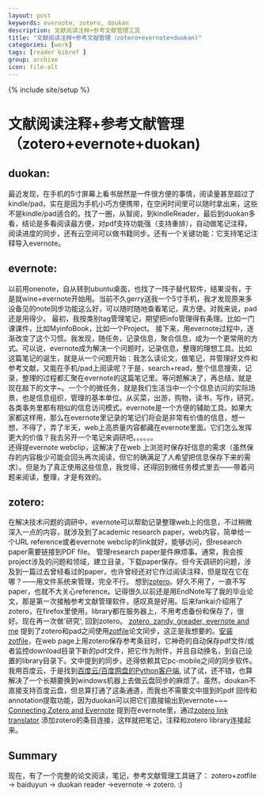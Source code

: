 ```yaml
---
layout: post
keywords: evernote, zotero, doukan
description: 文献阅读注释+参考文献管理工具
title: "文献阅读注释+参考文献管理（zotero+evernote+duokan)"
categories: [work]
tags: [reader bibref ]
group: archive
icon: file-alt
---
```

{% include site/setup %}


文献阅读注释+参考文献管理（zotero+evernote+duokan)
====================================

## duokan:  
最近发现，在手机的5寸屏幕上看书居然是一件很方便的事情，阅读量甚至超过了kindle/pad，实在是因为手机小巧方便携带，在空闲时间里可以随时拿出来，这些不是kindle/pad适合的。找了一圈，从智阅，到kindleReader，最后到duokan多看，结论是多看阅读最方便，对pdf支持功能强（支持重排），自动做笔记注释，阅读进度的同步，还有云空间可以做书籍同步。还有一个关键功能：它支持笔记注释导入evernote。  

## evernote:  
以前用onenote，自从转到ubuntu桌面，也找了一阵子替代软件，结果没有，于是就wine+evernote开始用。当前不久gerry送我一个5寸手机，我才发现原来多设备见的note同步功能这么好，可以随时随地查看笔记，真方便。对我来说，pad还是用得少。
最初，我按类别tag管理笔记，期望把info管理得有条理。比如一门课课件，比如MyinfoBook，比如一个Project。 
接下来，用evernote过程中，逐渐改变了这个习惯。我发现，随任务，记录信息，聚合信息，成为一个更常用的方式。可以说，evernote成为解决一个问题时，记录信息，整理的理想工具。比如这篇笔记的诞生，就是从一个问题开始：我怎么读论文，做笔记，并管理好文件和参考文献，又能在手机/pad上阅读呢？于是，search+read，整个信息搜索，记录，整理的过程都汇聚在evernote的这篇笔记里。等问题解决了，再总结，就是现在敲下的文字~。一个个的微任务，就是我们生活当中一个个信息访问的实际场景，也是信息组织，管理的基本单位。从买菜，出游，购物，读书，写作，研究，各类事务里都有相似的信息访问模式。evernote是一个方便的辅助工具。如果大家都这样用，那么在evernote里记录的笔记们将会是非常有价值的信息，想一想，不得了，弄了半天，web上高质量内容都藏在evernote里面。它们怎么发挥更大的价值？我去另开一个笔记来调研吧。。。。。。    
还得提evernote webclip，这解决了在web 上浏览时保存好信息的需求（虽然保存的内容极少可能会回头再次阅读，但它的确满足了人希望把信息保存下来的需求）。但是为了真正使用这些信息，我觉得，还得回到微任务模式里去——带着问题来阅读，整理，才是有效的。  

## zotero:  
在解决技术问题的调研中，evernote可以帮助记录整理web上的信息，不过稍微深入一点的内容，就涉及到了academic research paper。web内容，简单给一个URL reference或者evernote webclip的link就好，能够访问，但research paper需要链接到PDF file。
管理research paper是件麻烦事。通常，我会按project涉及的问题和领域，建立目录，下载paper保存。但今天调研的问题，涉及到一篇过去曾经看过的paper，也许曾经还对它作过阅读注释，但是现在它在哪？——用文件系统来管理，完全不行。
想到[zotero][1]。好久不用了，一直不写paper，也就不大关心reference。记得很久以前还是用EndNote写了我的毕业论文，那是第一次接触参考文献管理软件，感叹真是好用。后来fankai介绍用了zotero，在firefox里使用，library都在服务器上，不用考虑备份和保存了，很好。现在再一次做'研究', 回到zotero。
[zotero, zandy, greader, evernote and me][2] 提到了zotero和pad之间使用[zotfile][3]论文同步，这正是我想要的。[安装zotfile][8]，在web page上用zotero保存参考条目时，它神奇的自动保存pdf文件/或者监控download目录下新的pdf文件，把它作为附件，并且自动换名，到自己设置的library目录下。文中提到的同步，还得依赖其它pc-mobile之间的同步软件。 我用百度云，于是找到[百度云/百度网盘的Python客户端][7], 试了试，还不错，也算解决了一个长期要换到windows机器上去做云盘同步的麻烦了。虽然，doukan不直接支持百度云盘，但总算打通了这条通道，而我也不需要文中提到的pdf 回传和annotation提取功能，因为duokan可以把它们直接输出到evernote~~~
[Connecting Zotero and Evernote][5] 提到在evernote里，通过[zotero link translator][6] 添加zotero的条目连接，这样就把笔记，注释和zotero library连接起来。

## Summary
现在，有了一个完整的论文阅读，笔记，参考文献管理工具链了： zotero+zotfile -> baiduyun -> duokan reader ->evernote -> zotero. :)


>[1]: http://www.zotero.org/ "zotero project"
[2]: http://home.badc.rl.ac.uk/lawrence/blog/2013/09/11/zotero,_zandy,_greader,_evernote,_and_me "zotero, zandy, greader, evernote and me"
[3]: http://zotfile.com/ "zotfile"
[4]: https://play.google.com/store/apps/details?id=com.gimranov.zandy.app&hl=en "zandy"
[5]: http://blog.cdhq.de/archive/1366       "Connecting Zotero and Evernote" 
[6]: http://code.google.com/p/zotero-trans/ "zotero link translator"
[7]: https://github.com/houtianze/bypy "Python client for Baidu Yun 百度云/百度网盘的Python客户端"
[8]: http://www.huangwei.me/blog/2010/02/07/%E5%8E%9F%E5%88%9Bzotero%E7%B3%BB%E5%88%97%E6%95%99%E7%A8%8B%E4%B9%8B%E4%B8%80%E5%9F%BA%E6%9C%AC%E5%8A%9F%E8%83%BD%E5%92%8C%E5%AE%89%E8%A3%85/  "原创zotero系列教程之一基本功能和安装"


